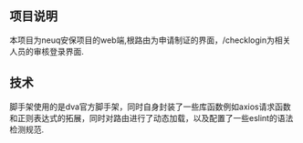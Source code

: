 ## 项目说明
本项目为neuq安保项目的web端,根路由为申请制证的界面，/checklogin为相关人员的审核登录界面.

## 技术
脚手架使用的是dva官方脚手架，同时自身封装了一些库函数例如axios请求函数和正则表达式的拓展，同时对路由进行了动态加载，以及配置了一些eslint的语法检测规范.


